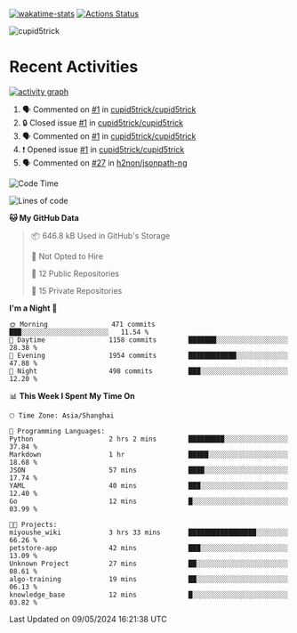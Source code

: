 [![wakatime-stats](https://github.com/cupid5trick/cupid5trick/workflows/wakatime-stats/badge.svg)](https://github.com/cupid5trick/cupid5trick/actions)
[![Actions Status](https://github.com/cupid5trick/cupid5trick/workflows/update-gh-activity/badge.svg)](https://github.com/cupid5trick/cupid5trick/actions)

![cupid5trick](https://socialify.git.ci/cupid5trick/cupid5trick/image?description=1&font=KoHo&forks=1&issues=1&language=1&name=1&owner=1&pattern=Signal&pulls=1&stargazers=1&theme=Light)

# Recent Activities

[![activity graph](https://github-readme-activity-graph.vercel.app/graph?username=cupid5trick&theme=github-dark-dimmed&custom_title=cupid5trick%20Activity%20Graph&hide_border=true)](https://github.com/ashutosh00710/github-readme-activity-graph)


<!--START_SECTION:activity-->
1. 🗣 Commented on [#1](https://github.com/cupid5trick/cupid5trick/issues/1#issuecomment-1961666240) in [cupid5trick/cupid5trick](https://github.com/cupid5trick/cupid5trick)
2. 🔒 Closed issue [#1](https://github.com/cupid5trick/cupid5trick/issues/1) in [cupid5trick/cupid5trick](https://github.com/cupid5trick/cupid5trick)
3. 🗣 Commented on [#1](https://github.com/cupid5trick/cupid5trick/issues/1#issuecomment-1949913602) in [cupid5trick/cupid5trick](https://github.com/cupid5trick/cupid5trick)
4. ❗ Opened issue [#1](https://github.com/cupid5trick/cupid5trick/issues/1) in [cupid5trick/cupid5trick](https://github.com/cupid5trick/cupid5trick)
5. 🗣 Commented on [#27](https://github.com/h2non/jsonpath-ng/issues/27#issuecomment-1878332655) in [h2non/jsonpath-ng](https://github.com/h2non/jsonpath-ng)
<!--END_SECTION:activity-->

<!--START_SECTION:waka-->
![Code Time](http://img.shields.io/badge/Code%20Time-331%20hrs%2056%20mins-blue)

![Lines of code](https://img.shields.io/badge/From%20Hello%20World%20I%27ve%20Written-7.0%20million%20lines%20of%20code-blue)

**🐱 My GitHub Data** 

> 📦 646.8 kB Used in GitHub's Storage 
 > 
> 🚫 Not Opted to Hire
 > 
> 📜 12 Public Repositories 
 > 
> 🔑 15 Private Repositories 
 > 
**I'm a Night 🦉** 

```text
🌞 Morning                471 commits         ███░░░░░░░░░░░░░░░░░░░░░░   11.54 % 
🌆 Daytime                1158 commits        ███████░░░░░░░░░░░░░░░░░░   28.38 % 
🌃 Evening                1954 commits        ████████████░░░░░░░░░░░░░   47.88 % 
🌙 Night                  498 commits         ███░░░░░░░░░░░░░░░░░░░░░░   12.20 % 
```


📊 **This Week I Spent My Time On** 

```text
🕑︎ Time Zone: Asia/Shanghai

💬 Programming Languages: 
Python                   2 hrs 2 mins        █████████░░░░░░░░░░░░░░░░   37.84 % 
Markdown                 1 hr                █████░░░░░░░░░░░░░░░░░░░░   18.68 % 
JSON                     57 mins             ████░░░░░░░░░░░░░░░░░░░░░   17.74 % 
YAML                     40 mins             ███░░░░░░░░░░░░░░░░░░░░░░   12.40 % 
Go                       12 mins             █░░░░░░░░░░░░░░░░░░░░░░░░   03.99 % 

🐱‍💻 Projects: 
miyoushe_wiki            3 hrs 33 mins       █████████████████░░░░░░░░   66.26 % 
petstore-app             42 mins             ███░░░░░░░░░░░░░░░░░░░░░░   13.09 % 
Unknown Project          27 mins             ██░░░░░░░░░░░░░░░░░░░░░░░   08.61 % 
algo-training            19 mins             ██░░░░░░░░░░░░░░░░░░░░░░░   06.13 % 
knowledge_base           12 mins             █░░░░░░░░░░░░░░░░░░░░░░░░   03.82 % 
```


 Last Updated on 09/05/2024 16:21:38 UTC
<!--END_SECTION:waka-->
